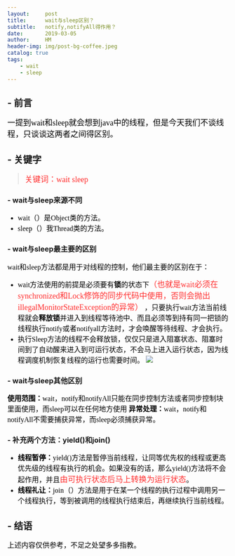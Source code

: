 ```yaml
---
layout:     post
title:      wait与sleep区别？
subtitle:   notify,notifyAll得作用？
date:       2019-03-05
author:     HM
header-img: img/post-bg-coffee.jpeg
catalog: true
tags:
    - wait
    - sleep
---
```


## - 前言

<font color="#000000" size="4" face="宋体">一提到wait和sleep就会想到java中的线程，但是今天我们不谈线程，只谈谈这两者之间得区别。</font>

## - 关键字

><font color="#FF3030" size="4" face="宋体">关键词：wait sleep </font>

### - wait与sleep来源不同

- <font color="#000000" size="3" face="宋体">wait（）是Object类的方法。</font>
- <font color="#000000" size="3" face="宋体">sleep（）我Thread类的方法。</font>

### - wait与sleep最主要的区别

<font color="#000000" size="3" face="宋体">wait和sleep方法都是用于对线程的控制，他们最主要的区别在于：</font>

- <font color="#000000" size="3" face="宋体">wait方法使用的前提是必须要有<strong>锁</strong>的状态下<font color="#FF3030" size="4" face="宋体">（也就是wait必须在synchronized和Lock修饰的同步代码中使用，否则会抛出illegalMonitorStateException的异常）</font> ，只要执行wait方法当前线程就会<strong>释放锁</strong>并进入到线程等待池中、而且必须等到</strong>持有同一把锁的线程</strong>执行notify或者notifyall方法时，才会唤醒等待线程、才会执行。</font>
- <font color="#000000" size="3" face="宋体">执行Sleep方法的线程不会释放锁，仅仅只是进入阻塞状态、阻塞时间到了自动醒来进入到可运行状态，不会马上进入运行状态，因为线程调度机制恢复线程的运行也需要时间。</font>
![](https://img-blog.csdn.net/20180410100326845)

### - wait与sleep其他区别

<font color="#000000" size="3" face="宋体"><strong>使用范围：</strong>wait，notify和notifyAll只能在同步控制方法或者同步控制块里面使用，而sleep可以在任何地方使用</font>
<font color="#000000" size="3" face="宋体"><strong>异常处理：</strong>wait，notify和notifyAll不需要捕获异常，而sleep必须捕获异常。 </font>

### - 补充两个方法：yield()和join()

- <font color="#000000" size="3" face="宋体"><strong>线程暂停：</strong>yield()方法是暂停当前线程，让同等优先权的线程或更高优先级的线程有执行的机会。如果没有的话，那么yield()方法将不会起作用，并且<font color="#FF3030" size="4" face="宋体">由可执行状态后马上转换为运行状态</font>。</font>
- <font color="#000000" size="3" face="宋体"><strong>线程礼让：</strong>join（）方法是用于在某一个线程的执行过程中调用另一个线程执行，等到被调用的线程执行结束后，再继续执行当前线程。</font>


## - 结语

<font color="#000000" size="3" face="宋体">上述内容仅供参考，不足之处望多多指教。</font>


